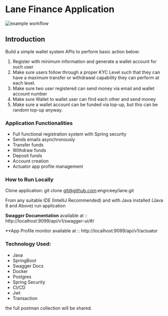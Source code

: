 
# Lane Finance Application

![example workflow](https://github.com/engrceey/Test/actions/workflows/maven.yml/badge.svg)

## Introduction 
Build a simple wallet system APIs to perform basic action below:
1. Register with minimum information and generate a wallet account for such user
2. Make sure users follow through a proper KYC Level such that they can have a maximum
transfer or withdrawal capability they can perform at each level.
3. Make sure two user registered can send money via email and wallet account number
4. Make sure Wallet to wallet user can find each other and send money
5. Make sure a wallet account can be funded via top-up, but this can be random top-up
anyway.

### Application Functionalities
* Full functional registration system with Spring security
* Sends emails asynchronously
* Transfer funds
* Withdraw funds
* Deposit funds
* Account creation
* Actuator app profile management

### How to Run Locally
Clone application: git clone git@github.com:engrceey/lane.git

From any suitable IDE (IntelliJ Recommended) and with Java installed (Java 8 and Above) run application


**Swagger Documentation** available at :: http://localhost:9099/api/v1/swagger-ui/#/

**App Profile monitor available at :: http://localhost:9099/api/v1/actuator


### Technology Used:
* Java
* SpringBoot
* Swagger Docs
* Docker
* Postgres
* Spring Security
* CI/CD
* Jwt
* Transaction

the full postman collection will be shared.
